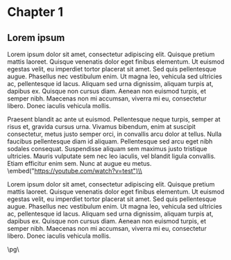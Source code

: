 # Chapter 1
## Lorem ipsum
Lorem ipsum dolor sit amet, consectetur adipiscing elit. Quisque pretium mattis laoreet. Quisque venenatis dolor eget finibus elementum. Ut euismod egestas velit, eu imperdiet tortor placerat sit amet. Sed quis pellentesque augue. Phasellus nec vestibulum enim. Ut magna leo, vehicula sed ultricies ac, pellentesque id lacus. Aliquam sed urna dignissim, aliquam turpis at, dapibus ex. Quisque non cursus diam. Aenean non euismod turpis, et semper nibh. Maecenas non mi accumsan, viverra mi eu, consectetur libero. Donec iaculis vehicula mollis.

Praesent blandit ac ante ut euismod. Pellentesque neque turpis, semper at risus et, gravida cursus urna. Vivamus bibendum, enim at suscipit consectetur, metus justo semper orci, in convallis arcu dolor at tellus. Nulla faucibus pellentesque diam id aliquam. Pellentesque sed arcu eget nibh sodales consequat. Suspendisse aliquam sem maximus justo tristique ultricies. Mauris vulputate sem nec leo iaculis, vel blandit ligula convallis. Etiam efficitur enim sem. Nunc at augue eu metus.
\\embed("https://youtube.com/watch?v=test")\\

Lorem ipsum dolor sit amet, consectetur adipiscing elit. Quisque pretium mattis laoreet. Quisque venenatis dolor eget finibus elementum. Ut euismod egestas velit, eu imperdiet tortor placerat sit amet. Sed quis pellentesque augue. Phasellus nec vestibulum enim. Ut magna leo, vehicula sed ultricies ac, pellentesque id lacus. Aliquam sed urna dignissim, aliquam turpis at, dapibus ex. Quisque non cursus diam. Aenean non euismod turpis, et semper nibh. Maecenas non mi accumsan, viverra mi eu, consectetur libero. Donec iaculis vehicula mollis.

\\pg\\
